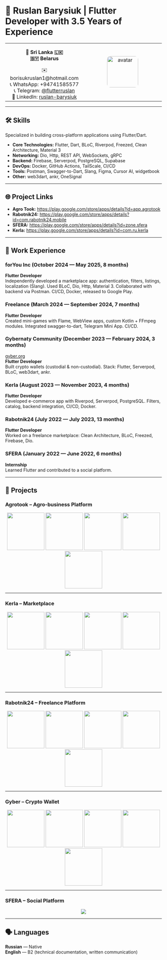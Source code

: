 # 📌 Ruslan Barysiuk | Flutter Developer with 3.5 Years of Experience

<table>
  <tr>
    <td align="center" valign="top" width="50%">
      <p><strong>📍 Sri Lanka 🇱🇰<br>🇧🇾 Belarus</strong></p>
      ✉️ borisukruslan1@hotmail.com <br>
      📞 WhatsApp: +94741585577<br>
      📞 Telegram: <a href="https://t.me/flutterruslan">@flutterruslan</a><br>
      🔗 LinkedIn: <a href="https://www.linkedin.com/in/ruslan-barysiuk-005b27236/">ruslan-barysiuk</a>
    </td>
    <td align="center" valign="middle">
      <img src="AVA.jpg" alt="avatar" style="border-radius: 10px; height: 100px; object-fit: cover;">
    </td>
  </tr>
</table>

---

## 🛠 Skills

Specialized in building cross-platform applications using Flutter/Dart.

- **Core Technologies:** Flutter, Dart, BLoC, Riverpod, Freezed, Clean Architecture, Material 3  
- **Networking:** Dio, Http, REST API, WebSockets, gRPC  
- **Backend:** Firebase, Serverpod, PostgreSQL, Supabase  
- **DevOps:** Docker, GitHub Actions, TailScale, CI/CD  
- **Tools:** Postman, Swagger-to-Dart, Slang, Figma, Cursor AI, widgetbook  
- **Other:** web3dart, ankr, OneSignal

---

## 🌐 Project Links

- **Agro Took:** https://play.google.com/store/apps/details?id=app.agrotook  
- **Rabotnik24:** https://play.google.com/store/apps/details?id=com.rabotnik24.mobile  
- **SFERA:** https://play.google.com/store/apps/details?id=zone.sfera  
- **Kerla:** https://play.google.com/store/apps/details?id=com.ru.kerla  

---

## 💼 Work Experience

### forYou Inc (October 2024 — May 2025, 8 months)  
**Flutter Developer**  
Independently developed a marketplace app: authentication, filters, listings, localization (Slang). Used BLoC, Dio, Http, Material 3. Collaborated with backend via Postman. CI/CD, Docker, released to Google Play.

### Freelance (March 2024 — September 2024, 7 months)  
**Flutter Developer**  
Created mini-games with Flame, WebView apps, custom Kotlin + FFmpeg modules. Integrated swagger-to-dart, Telegram Mini App. CI/CD.

### Gybernaty Community (December 2023 — February 2024, 3 months)  
[gyber.org](https://gyber.org)  
**Flutter Developer**  
Built crypto wallets (custodial & non-custodial). Stack: Flutter, Serverpod, BLoC, web3dart, ankr.

### Kerla (August 2023 — November 2023, 4 months)  
**Flutter Developer**  
Developed e-commerce app with Riverpod, Serverpod, PostgreSQL. Filters, catalog, backend integration, CI/CD, Docker.

### Rabotnik24 (July 2022 — July 2023, 13 months)  
**Flutter Developer**  
Worked on a freelance marketplace: Clean Architecture, BLoC, Freezed, Firebase, Dio.

### SFERA (January 2022 — June 2022, 6 months)  
**Internship**  
Learned Flutter and contributed to a social platform.

---

## 🚀 Projects

### Agrotook – Agro-business Platform
<p align="center">
  <img src="Agrotook1.jpg" width="120"> 
  <img src="Agrotook2.jpg" width="120"> 
  <img src="Agrotook3.jpg" width="120"> 
  <img src="Agrotook4.jpg" width="120"> 
  <img src="Agrotook5.jpg" width="120">
</p>

---

### Kerla – Marketplace
<p align="center">
  <img src="Kerla1.jpg" width="120"> 
  <img src="Kerla2.jpg" width="120"> 
  <img src="Kerla3.jpg" width="120"> 
  <img src="Kerla4.jpg" width="120"> 
  <img src="Kerla5.jpg" width="120">
</p>

---

### Rabotnik24 – Freelance Platform
<p align="center">
  <img src="Rabotnik1.jpg" width="120"> 
  <img src="Rabotnik2.jpg" width="120"> 
  <img src="Rabotnik3.jpg" width="120"> 
  <img src="Rabotnik4.jpg" width="120"> 
  <img src="Rabotnik5.jpg" width="120">
</p>

---

### Gyber – Crypto Wallet
<p align="center">
  <img src="GyberWallet1.jpg" width="120"> 
  <img src="GyberWallet2.jpg" width="120"> 
  <img src="GyberWallet3.jpg" width="120"> 
  <img src="GyberWallet4.jpg" width="120"> 
  <img src="GyberWallet5.jpg" width="120">
</p>

---

### SFERA – Social Platform
<p align="center">
  <img src="Sfera.jpg" style="max-width: 100%; height: auto;">
</p>

---

## 🗣 Languages

**Russian** — Native  
**English** — B2 (technical documentation, written communication)
